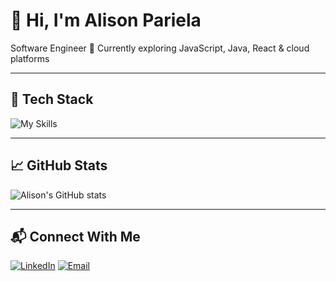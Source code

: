 # 👋 Hi, I'm Alison Pariela

Software Engineer 
🚀 Currently exploring JavaScript, Java, React & cloud platforms

---

## 🧰 Tech Stack

![My Skills](https://skillicons.dev/icons?i=java,js,next,tailwind,gcp,git,sql)

---

## 📈 GitHub Stats

![Alison's GitHub stats](https://github-profile-trophy.vercel.app/?username=cosmicalison&theme=onedark)

---

## 📬 Connect With Me

[![LinkedIn](https://img.shields.io/badge/-LinkedIn-blue?logo=linkedin&style=flat-square)](https://www.linkedin.com/in/alison-pariela-559538223/)
[![Email](https://img.shields.io/badge/-Email-red?logo=gmail&style=flat-square)](mailto:parielaalison@gmail.com)

